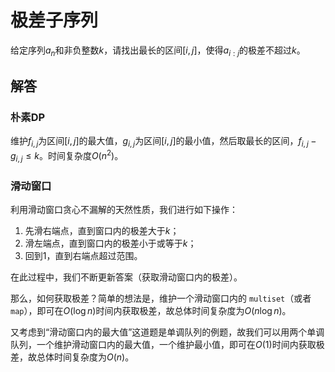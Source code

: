 # 极差子序列

给定序列$a_n$和非负整数$k$，请找出最长的区间$[i,j]$，使得$a_{i:j}$的极差不超过$k$。

## 解答

### 朴素DP

维护$f_{i,j}$为区间$[i,j]$的最大值，$g_{i,j}$为区间$[i,j]$的最小值，然后取最长的区间，$f_{i,j} - g_{i,j}  \leq k$。时间复杂度$O(n^2)$。

### 滑动窗口

利用滑动窗口贪心不漏解的天然性质，我们进行如下操作：

1. 先滑右端点，直到窗口内的极差大于$k$；
2. 滑左端点，直到窗口内的极差小于或等于$k$；
3. 回到1，直到右端点超过范围。

在此过程中，我们不断更新答案（获取滑动窗口内的极差）。

那么，如何获取极差？简单的想法是，维护一个滑动窗口内的 `multiset`（或者 `map`），即可在$O(\log n)$时间内获取极差，故总体时间复杂度为$O(n \log n)$。

又考虑到“滑动窗口内的最大值”这道题是单调队列的例题，故我们可以用两个单调队列，一个维护滑动窗口内的最大值，一个维护最小值，即可在$O(1)$时间内获取极差，故总体时间复杂度为$O(n)$。
